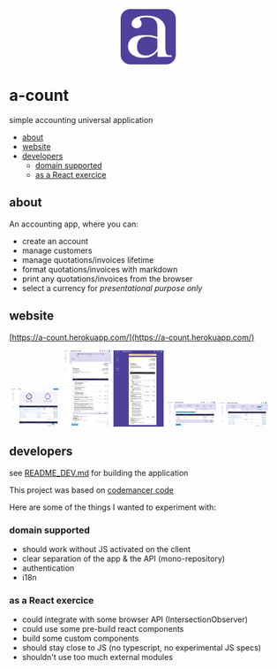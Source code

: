 <img src="assets/a-count-logo.svg" width="100" heigh="100" style="display: block; margin: 0 auto"/>

# a-count

simple accounting universal application  

<!-- START doctoc generated TOC please keep comment here to allow auto update -->
<!-- DON'T EDIT THIS SECTION, INSTEAD RE-RUN doctoc TO UPDATE -->


- [about](#about)
- [website](#website)
- [developers](#developers)
  - [domain supported](#domain-supported)
  - [as a React exercice](#as-a-react-exercice)

<!-- END doctoc generated TOC please keep comment here to allow auto update -->

## about

An accounting app, where you can:

- create an account
- manage customers
- manage quotations/invoices lifetime
- format quotations/invoices with markdown
- print any quotations/invoices from the browser
- select a currency for *presentational purpose only*

## website

[https://a-count.herokuapp.com/](https://a-count.herokuapp.com/)  

<img src="assets/screenshots/01-home.png" width="18%"></img> <img src="assets/screenshots/02-quotation.png" width="18%"></img> <img src="assets/screenshots/03-quotation-preview.png" width="18%"></img> <img src="assets/screenshots/04-invoice.png" width="18%"></img> <img src="assets/screenshots/05-customer.png" width="18%"></img> 

## developers

see [README_DEV.md](/README_DEV.md) for building the application

This project was based on [codemancer code](https://crypt.codemancers.com/posts/2017-06-03-reactjs-server-side-rendering-with-router-v4-and-redux/)

Here are some of the things I wanted to experiment with:

### domain supported 

- should work without JS activated on the client
- clear separation of the app & the API (mono-repository)
- authentication
- i18n

### as a React exercice

- could integrate with some browser API (IntersectionObserver)
- could use some pre-build react components
- build some custom components
- should stay close to JS (no typescript, no experimental JS specs)
- shouldn't use too much external modules
